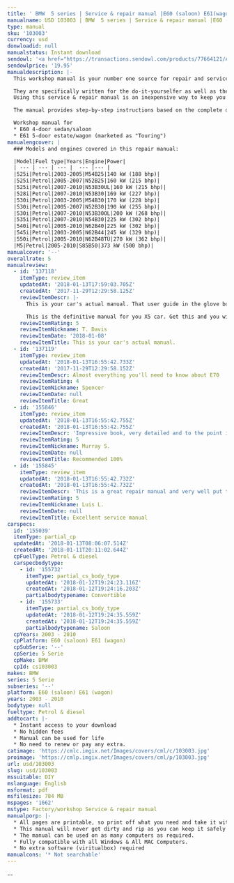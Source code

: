 ```yaml
---
title: ' BMW  5 series | Service & repair manual |E60 (saloon) E61(wagon) | 2003 -2010 '
manualname: USD 103003 | BMW  5 series | Service & repair manual |E60 (saloon) E61(wagon) | 2003 -2010
type: manual
sku: '103003'
currency: usd
donwloadid: null
manualstatus: Instant download
sendowl: '<a href="https://transactions.sendowl.com/products/77664121/A8BE4879/add_to_cart" rel="nofollow"><img src="https://cml.imgix.net/Images/assets/add_to_cart.jpg" /></a><script type="text/javascript" src="https://transactions.sendowl.com/assets/sendowl.js" ></script>'
sendowlprice: '19.95'
manualdescription: |-
  This workshop manual is your number one source for repair and service information. 

  They are specifically written for the do-it-yourselfer as well as the experienced mechanic. 
  Using this service & repair manual is an inexpensive way to keep you vehicle working properly. 

  The manual provides step-by-step instructions based on the complete disassembly of the machine. It is this level of detail, along with hundreds of photos and illustrations, that guide the reader through each service and repair procedure. 

  Workshop manual for
  * E60 4-door sedan/saloon 
  * E61 5-door estate/wagon (marketed as "Touring")
manualengcover: |
  ### Models and engines covered in this repair manual:

  |Model|Fuel type|Years|Engine|Power|
  | --- | --- | --- |  --- |--- |
  |525i|Petrol|2003-2005|M54B25|140 kW (188 bhp)|
  |525i|Petrol|2005-2007|N52B25|160 kW (215 bhp)|
  |525i|Petrol|2007-2010|N53B30UL|160 kW (215 bhp)|
  |528i|Petrol|2007-2010|N53B30|169 kW (227 bhp)|
  |530i|Petrol|2003-2005|M54B30|170 kW (228 bhp)|
  |530i|Petrol|2005-2007|N52B30|190 kW (255 bhp)|
  |530i|Petrol|2007-2010|N53B30OL|200 kW (268 bhp)|
  |535i|Petrol|2007-2010|N54B30|225 kW (302 bhp)|
  |540i|Petrol|2005-2010|N62B40|225 kW (302 bhp)|
  |545i|Petrol|2003-2005|N62B44|245 kW (329 bhp)|
  |550i|Petrol|2005-2010|N62B48TÜ|270 kW (362 bhp)|
  |M5|Petrol|2005-2010|S85B50|373 kW (500 bhp)|
manualcover: '--'
overallrate: 5
manualreview:
  - id: '137118'
    itemType: review_item
    updatedAt: '2018-01-13T17:59:03.705Z'
    createdAt: '2017-11-29T12:29:58.125Z'
    reviewItemDescr: |-
      This is your car's actual manual. That user guide in the glove box is just a taster.

      This is the definitive manual for you X5 car. Get this and you will get your car; you'll understand what your mechanic is recommending and why; you'll know what you can do and how to do it.
    reviewItemRating: 5
    reviewItemNickname: T. Davis
    reviewItemDate: '2018-01-08'
    reviewItemTitle: This is your car's actual manual.
  - id: '137119'
    itemType: review_item
    updatedAt: '2018-01-13T16:55:42.733Z'
    createdAt: '2017-11-29T12:29:58.152Z'
    reviewItemDescr: Almost everything you'll need to know about E70
    reviewItemRating: 4
    reviewItemNickname: Spencer
    reviewItemDate: null
    reviewItemTitle: Great
  - id: '155846'
    itemType: review_item
    updatedAt: '2018-01-13T16:55:42.755Z'
    createdAt: '2018-01-13T16:55:42.755Z'
    reviewItemDescr: 'Impressive book, very detailed and to the point information!'
    reviewItemRating: 5
    reviewItemNickname: Murray S.
    reviewItemDate: null
    reviewItemTitle: Recommended 100%
  - id: '155845'
    itemType: review_item
    updatedAt: '2018-01-13T16:55:42.732Z'
    createdAt: '2018-01-13T16:55:42.732Z'
    reviewItemDescr: 'This is a great repair manual and very well put together. So far it''s been perfect, I haven''t run into things it doesn''t cover or lacking detail as some other brands do'
    reviewItemRating: 5
    reviewItemNickname: Luis L.
    reviewItemDate: null
    reviewItemTitle: Excellent service manual
carspecs:
  id: '155039'
  itemType: partial_cp
  updatedAt: '2018-01-13T08:06:07.514Z'
  createdAt: '2018-01-11T20:11:02.644Z'
  cpFuelType: Petrol & diesel
  carspecbodytype:
    - id: '155732'
      itemType: partial_cs_body_type
      updatedAt: '2018-01-12T19:24:23.116Z'
      createdAt: '2018-01-12T19:24:16.203Z'
      partialbodytypename: Convertible
    - id: '155733'
      itemType: partial_cs_body_type
      updatedAt: '2018-01-12T19:24:35.559Z'
      createdAt: '2018-01-12T19:24:35.559Z'
      partialbodytypename: Saloon
  cpYears: 2003 - 2010
  cpPlatform: E60 (saloon) E61 (wagon)
  cpSubSerie: '--'
  cpSerie: 5 Serie
  cpMake: BMW
  cpId: cs103003
makes: BMW
series: 5 Serie
subseries: '--'
platform: E60 (saloon) E61 (wagon)
years: 2003 - 2010
bodytype: null
fueltype: Petrol & diesel
addtocart: |-
  * Instant access to your download
  * No hidden fees
  * Manual can be used for life
  * No need to renew or pay any extra.
catimage: 'https://cmlc.imgix.net/Images/covers/cml/c/103003.jpg'
proimage: 'https://cmlp.imgix.net/Images/covers/cml/p/103003.jpg'
url: usd/103003
slug: usd/103003
mssuitable: DIY
mslanguage: English
msformat: pdf
msfilesize: 784 MB
mspages: '1662'
mstype: Factory/workshop Service & repair manual
manualporp: |-
  * All pages are printable, so print off what you need and take it with you into the garage or workshop
  * This manual will never get dirty and rip as you can keep it safely on your PC and print the pages you need in matter of seconds.
  * The manual can be used on as many computers as required.
  * Fully compatible with all Windows & All MAC Computers.
  * No extra software (viritualbox) required
manualcons: '* Not searchable'
---
```


--